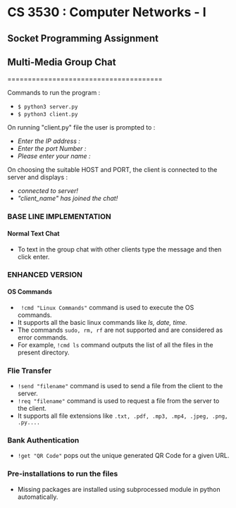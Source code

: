 # CS 3530 : Computer Networks - I

## Socket Programming Assignment
## Multi-Media Group Chat
======================================

Commands to run the program :

* ```$ python3 server.py``` 
* ```$ python3 client.py```

On running "client.py" file the user is prompted to : 

- *Enter the IP address :*
- *Enter the port Number :*
- *Please enter your name :* 

On choosing the suitable HOST and PORT, the client is connected to the server and displays :
- *connected to server!*
- *"client_name" has joined the chat!*

### BASE LINE IMPLEMENTATION
#### Normal Text Chat

- To text in the group chat with other clients type the message and then click enter. 


### ENHANCED VERSION

#### OS Commands
- ``` !cmd "Linux Commands"``` command is used to execute the OS commands. 
- It supports all the basic linux commands like *ls, date, time.*
- The commands ```sudo, rm, rf``` are not supported and are considered as error commands.
- For example, ```!cmd ls``` command outputs the list of all the files in the present directory.


### Flie Transfer
- ```!send "filename"``` command is used to send a file from the client to the server.
- ```!req "filename"``` command is used to request a file from the server to the client.
- It supports all file extensions like ```.txt, .pdf, .mp3, .mp4, .jpeg, .png, .py....```

### Bank Authentication
- ```!get "QR Code"``` pops out the unique generated QR Code for a given URL.

### Pre-installations to run the files
- Missing packages are installed using subprocessed module in python automatically.
